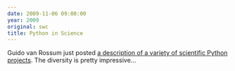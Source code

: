 ```yaml
---
date: 2009-11-06 09:00:00
year: 2009
original: swc
title: Python in Science
---
```

<p>Guido van Rossum just posted <a href="http://neopythonic.blogspot.com/2009/11/python-in-scientific-world.html">a description of a variety of scientific Python projects</a>. The diversity is pretty impressive…</p>
